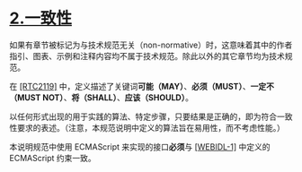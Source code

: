 # [2.一致性](http://w3c.github.io/webrtc-pc/#conformance)

如果有章节被标记为与技术规范无关（non-normative）时，这意味着其中的作者指引、图表、示例和注释内容均不属于技术规范。除此以外的其它章节均为技术规范。

在 [[RTC2119]](http://w3c.github.io/webrtc-pc/#bib-RFC2119) 中，定义描述了关键词**可能（MAY）**、**必须（MUST）**、**一定不（MUST NOT）**、**将（SHALL）**、**应该（SHOULD）**。

以任何形式出现的用于实践的算法、特定步骤，只要结果是正确的，即为符合一致性要求的表述。（注意，本规范说明中定义的算法旨在易用性，而不考虑性能。）

本说明规范中使用 ECMAScript 来实现的接口**必须**与 [[WEBIDL-1]](http://w3c.github.io/webrtc-pc/#bib-WEBIDL-1) 中定义的 ECMAScript 约束一致。
